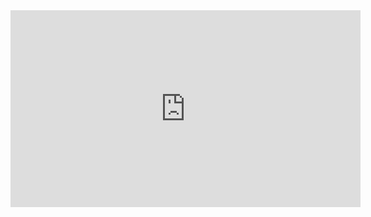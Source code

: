 <iframe width="560" height="315" src="https://www.youtube.com/embed/o3kPguXNfS0?si=2fy9C_FyoiAO3mvu&start=1620" title="YouTube video player" frameborder="0" allow="accelerometer; autoplay; clipboard-write; encrypted-media; gyroscope; picture-in-picture; web-share" referrerpolicy="strict-origin-when-cross-origin" allowfullscreen></iframe>
